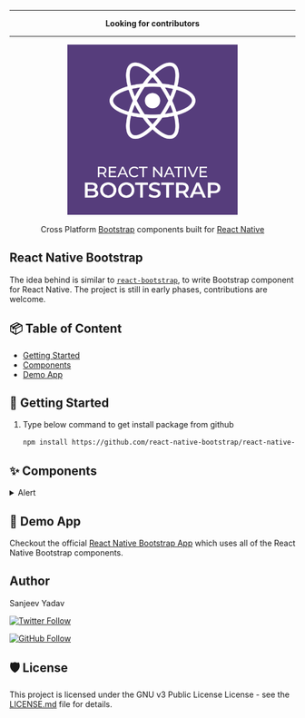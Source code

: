 <hr>
<p align="center">
  <b>Looking for contributors</b>
</p>
<hr>

<p align="center">
  <a href="https://react-native-elements.github.io/react-native-elements/">
    <img alt="react-native-elements" src=".github/logo/rnb.png" width="300">
  </a>
</p>

<p align="center">
  Cross Platform <a href="https://getbootstrap.com/">Bootstrap</a> components built for <a href="https://facebook.github.io/react-native/">React Native</a>
</p>


## React Native Bootstrap

The idea behind is similar to [`react-bootstrap`](https://github.com/react-bootstrap/react-bootstrap), to write Bootstrap component for React Native. The project is still in early phases, contributions are welcome.

## 📦 Table of Content

- [Getting Started](#getting-started)
- [Components](#components)
- [Demo App](#demo-app)

## <a name="getting-started"></a>🚀 Getting Started

1. Type below command to get install package from github

    ```bash
    npm install https://github.com/react-native-bootstrap/react-native-bootstrap.git
    ```

## <a name="components"></a>✨ Components

<details><summary>Alert</summary>

<div style="display:flex;" >
  <img  src=".github/screenshots/1.png" width="35%" >
</div>

```jsx
import { Alert } from 'react-native-bootstrap';
```

```jsx
[
  'primary',
  'secondary',
  'success',
  'danger',
  'warning',
  'info',
  'light',
  'dark',
].map(variant => (
  <Alert
    variant={variant}
    containerStyle={{ marginBottom: 8 }}
    messageStyle={{ fontSize: 16 }}
    message={`This is a ${variant} alert—check it out!`}
  />
))
```

| Prop | Type | Description | Required | Default |
|---|---|---|---|---|
| variant | `primary`,<br/> `secondary`,<br/>  `success`,<br/>  `danger`,<br/>  `warning`,<br/>  `info`,<br/>  `light`,<br/>  `dark` | The Alert visual variant | ❌ | `primary` |
| message | string | Message to be displayed in Alert | ✔️ | - |
| containerStyle | [View style (object)](https://reactnative.dev/docs/view-style-props) | Style for the container which host the text message | ❌ | {} |
| messageStyle | [Text style (object)](https://reactnative.dev/docs/text-style-props) | Text style for message | ❌ | {} |

</details>

## <a name="demo-app"></a>📱 Demo App

Checkout the official [React Native Bootstrap App](https://github.com/react-native-bootstrap/react-native-bootstrap-app) which uses all of the React Native Bootstrap components.

## Author

Sanjeev Yadav

[![Twitter Follow](https://img.shields.io/twitter/follow/alexakasanjeev.svg?style=social)](https://twitter.com/alexakasanjeev)

[![GitHub Follow](https://img.shields.io/github/followers/alexakasanjeev.svg?style=social&label=Follow)](https://github.com/alexakasanjeev)

## 🛡 License

This project is licensed under the GNU v3 Public License License - see the [LICENSE.md](LICENSE.md) file for details.
